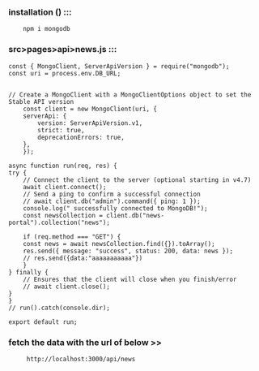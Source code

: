 ### installation () :::

        npm i mongodb

### src>pages>api>news.js :::

    const { MongoClient, ServerApiVersion } = require("mongodb");
    const uri = process.env.DB_URL;
    

    // Create a MongoClient with a MongoClientOptions object to set the Stable API version
        const client = new MongoClient(uri, {
        serverApi: {
            version: ServerApiVersion.v1,
            strict: true,
            deprecationErrors: true,
        },
        });

    async function run(req, res) {
    try {
        // Connect the client to the server	(optional starting in v4.7)
        await client.connect();
        // Send a ping to confirm a successful connection
        // await client.db("admin").command({ ping: 1 });
        console.log(" successfully connected to MongoDB!");
        const newsCollection = client.db("news-portal").collection("news");

        if (req.method === "GET") {
        const news = await newsCollection.find({}).toArray();
        res.send({ message: "success", status: 200, data: news });
        // res.send({data:"aaaaaaaaaaa"})
        }
    } finally {
        // Ensures that the client will close when you finish/error
        // await client.close();
    }
    }
    // run().catch(console.dir);

    export default run;

### fetch the data with the url of below >>

         http://localhost:3000/api/news
